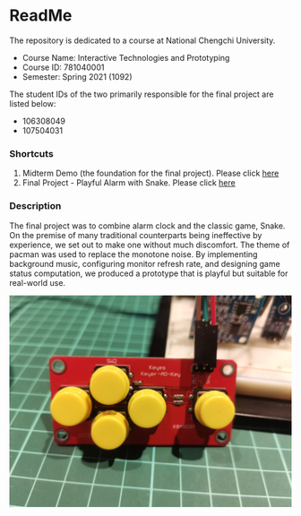 # ReadMe
The repository is dedicated to a course at National Chengchi University.
* Course Name: Interactive Technologies and Prototyping
* Course ID: 781040001
* Semester: Spring 2021 (1092)

The student IDs of the two primarily responsible for the final project are listed below:
* 106308049
* 107504031

### Shortcuts
1. Midterm Demo (the foundation for the final project). Please click [here](https://github.com/xczian/nccu_prototype/tree/master/midterm)
2. Final Project - Playful Alarm with Snake. Please click [here](https://github.com/xczian/nccu_prototype/tree/master/final)

### Description
The final project was to combine alarm clock and the classic game, Snake. On the premise of many traditional counterparts being ineffective by experience, we set out to make one without much discomfort. The theme of pacman was used to replace the monotone noise. By implementing background music, configuring monitor refresh rate, and designing game status computation, we produced a prototype that is playful but suitable for real-world use.

![](./img/controller.jpg)
